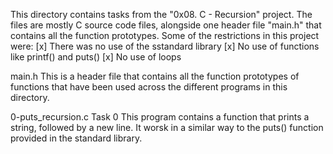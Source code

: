 This directory contains tasks from the "0x08. C - Recursion" project.
The files are mostly C source code files, alongside one header file "main.h" that contains all the function prototypes.
Some of the restrictions in this project were:
[x] There was no use of the sstandard library
[x] No use of functions like printf() and puts()
[x] No use of loops


main.h
This is a header file that contains all the function prototypes of functions that have been used across the different programs in this directory.

0-puts_recursion.c
Task 0
This program contains a function that prints a string, followed by a new line. It worsk in a similar way to the puts() function provided in the standard library.
